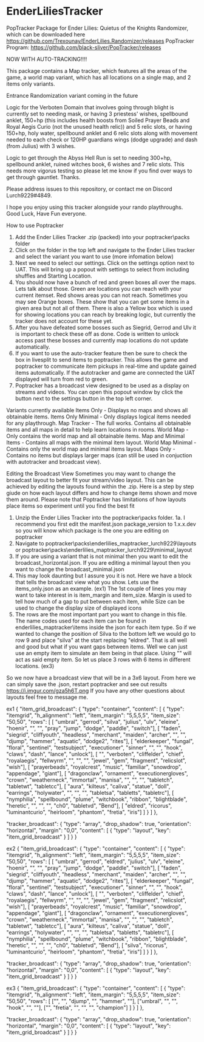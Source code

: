 # EnderLiliesTracker
PopTracker Package for Ender Lilies: Quietus of the Knights Randomizer, which can be downloaded here https://github.com/Trexounay/EnderLilies.Randomizer/releases
PopTracker Program: https://github.com/black-sliver/PopTracker/releases

NOW WITH AUTO-TRACKING!!!!

This package contains a Map tracker, which features all the areas of the game, a world map variant, which has all locations on a single map, and 2 items only variants.

Entrance Randomization variant coming in the future 

Logic for the Verboten Domain that involves going through blight is currently set to needing mask, or having 3 priestess' wishes, spellbound anklet, 150+hp (this includes health boosts from Soiled Prayer Beads and Royal Aegis Curio (not the unused health relic)) and 5 relic slots, or having 150+hp, holy water, spellbound anklet and 6 relic slots along with movement needed to each check or 120HP guardians wings (dodge upgrade) and dash (from Julius) with 3 wishes.

Logic to get through the Abyss Hell Run is set to needing 300+hp, spellbound anklet, ruined witches book, 6 wishes and 7 relic slots. This needs more vigorus testing so please let me know if you find over ways to get through gauntlet. Thanks.

Please address issues to this repository, or contact me on Discord Lurch9229#4849.

I hope you enjoy using this tracker alongside your rando playthroughs. Good Luck, Have Fun everyone.

How to use Poptracker

1. Add the Ender Lilies Tracker .zip (packed) into your poptracker\packs folder
2. Click on the folder in the top left and navigate to the Ender Lilies tracker and select the variant you want to use (more infomation below)
3. Next we need to select our settings. Click on the settings option next to UAT. This will bring up a popout with settings to select from including shuffles and Starting Location.
4. You should now have a bunch of red and green boxes all over the maps. Lets talk about those. Green are locations you can reach with your current itemset. Red shows areas you can not reach. Sometimes you may see Orange boxes. These show that you can get some items in a given area but not all of them. There is also a Yellow box which is used for showing locations you can reach by breaking logic, but currently the tracker does not account for these yet.
5. After you have defeated some bosses such as Siegrid, Gerrod and Ulv it is important to check these off as done. Code is written to unlock access past these bosses and currently map locations do not update automatically.
6. If you want to use the auto-tracker feature then be sure to check the box in livesplit to send items to poptracker. This allows the game and poptracker to communicate item pickups in real-time and update gained items automatically. If the autotracker and game are connected the UAT displayed will turn from red to green.
7. Poptracker has a broadcast view designed to be used as a display on streams and videos. You can open this popout window by click the button next to the settings button in the top left corner.

Variants currently available
Items Only - Displays no maps and shows all obtainable items.
Items Only Minimal - Only displays logical items needed for any playthrough.
Map Tracker -  The full works. Contains all obtainable items and all maps in detail to help learn locations in rooms.
World Map - Only contains the world map and all obtainable items.
Map and Minimal Items - Contains all maps with the minimal item layout.
World Map Minimal -  Contains only the world map and minimal items layout.
Maps Only - Contains no items but displays larger maps (can still be used in conjuction with autotracker and broadcast view).

Editing the Broadcast View
Sometimes you may want to change the broadcast layout to better fit your stream/video layout. This can be achieved by editing the layouts found within the .zip.
Here is a step by step giude on how each layout differs and how to change items shown and move them around. Please note that Poptracker has limitations of how layouts place items so experiment until you find the best fit
1. Unzip the Ender Lilies Tracker into the poptracker\packs folder.
1a. I recommend you first edit the manifest.json package_version to 1.x.x.dev so you will know which package is the one you are editing on poptracker
2. Navigate to poptracker\packs\enderlilies_maptracker_lurch9229\layouts or poptracker\packs\enderlilies_maptracker_lurch9229\minimal_layout
3. If you are using a variant that is not minimal then you want to edit the broadcast_horizontal.json. If you are editing a minimal layout then you want to change the broadcast_minimal.json
4. This may look daunting but I assure you it is not. Here we have a block that tells the broadcast view what you show. Lets use the items_only.json as an example. (ex1)
    The 1st couple of lines you may want to take interest in is item_margin and item_size. Margin is used to tell how much of a gap to put between each item, while Size can be used to change the display size of displayed icons
5. The rows are the most important part you want to change in this file. The name codes used for each item can be found in enderlilies_maptracker\items inside the json for each item type. So if we wanted to change the position of Silva to the bottom left we would go to row 9 and place "silva" at the start replacing "eldred". That is all well and good but what if you want gaps between items. Well we can just use an empty item to simulate an item being in that place. Using "" will act as said empty item. So let us place 3 rows with 6 items in different locations. (ex3)

So we now have a broadcast view that will be in a 3x6 layout. From here we can simply save the .json, restart poptracker and see out results https://i.imgur.com/gza5h6T.png 
If you have any other questions about layouts feel free to message me.

ex1
{
  "item_grid_broadcast": 
  {
    "type": "container",
    "content": 
    [
      {
        "type": "itemgrid",
        "h_alignment": "left",
        "item_margin": "5,5,5,5",
		"item_size": "50,50",
        "rows": 
        [
          [ "umbral", "gerrod", "silva", "julius", "ulv", "eleine", "hoenir", "", "", "pray", "jump", "dodge", "paddle", "switch"],
          [ "faden", "siegrid", "cliffyouth", "headless", "merchant", "maiden", "archer", "", "", "djump", "hammer", "aquatic", "dodge2", "rites"],
          [ "elderkeeper", "fungal", "floral", "sentinel", "testsubject", "executioner", "sinner", "", "", "hook", "claws", "dash", "lance", "unlock"],
          [ "", "verboten", "cliffelder", "chief", "royalaegis", "fellwyrm", "", "", "", "jewel", "gem", "fragment", "relicslot", "wish"],
          [ "prayerbeads", "royalcrest", "music", "familiar", "snowdrop", "appendage", "giant"],
          [ "dragonclaw", "ornament", "executionergloves", "crown", "weatherneck", "immortal", "manisa", "", "", "", "tabletch", "tabletwt", "tabletcc"],
          [ "aura", "kilteus", "caliva", "statue", "doll", "earrings", "holywater", "", "", "", "tabletsa", "tabletts", "tabletrc"],
          [ "nymphilia", "spellbound", "plume", "witchbook", "ribbon", "blightblade", "heretic", "", "", "", "ch0", "tabletvd", "Bend"],
          [ "eldred", "ricorus", "luminantcurio", "heirloom", "phantom", "fretia", "iris"]
        ]
      }
    ]
  },
  
  "tracker_broadcast": 
  {
    "type": "array",
    "drop_shadow": true,
    "orientation": "horizontal",
    "margin": "0,0",
    "content":
    [
      {
        "type": "layout",
        "key": "item_grid_broadcast"
      }
    ]
  }
}

ex2
{
  "item_grid_broadcast": 
  {
    "type": "container",
    "content": 
    [
      {
        "type": "itemgrid",
        "h_alignment": "left",
        "item_margin": "5,5,5,5",
		"item_size": "50,50",
        "rows": 
        [
          [ "umbral", "gerrod", "eldred", "julius", "ulv", "eleine", "hoenir", "", "", "pray", "jump", "dodge", "paddle", "switch"],
          [ "faden", "siegrid", "cliffyouth", "headless", "merchant", "maiden", "archer", "", "", "djump", "hammer", "aquatic", "dodge2", "rites"],
          [ "elderkeeper", "fungal", "floral", "sentinel", "testsubject", "executioner", "sinner", "", "", "hook", "claws", "dash", "lance", "unlock"],
          [ "", "verboten", "cliffelder", "chief", "royalaegis", "fellwyrm", "", "", "", "jewel", "gem", "fragment", "relicslot", "wish"],
          [ "prayerbeads", "royalcrest", "music", "familiar", "snowdrop", "appendage", "giant"],
          [ "dragonclaw", "ornament", "executionergloves", "crown", "weatherneck", "immortal", "manisa", "", "", "", "tabletch", "tabletwt", "tabletcc"],
          [ "aura", "kilteus", "caliva", "statue", "doll", "earrings", "holywater", "", "", "", "tabletsa", "tabletts", "tabletrc"],
          [ "nymphilia", "spellbound", "plume", "witchbook", "ribbon", "blightblade", "heretic", "", "", "", "ch0", "tabletvd", "Bend"],
          [ "silva", "ricorus", "luminantcurio", "heirloom", "phantom", "fretia", "iris"]
        ]
      }
    ]
  },
  
  "tracker_broadcast": 
  {
    "type": "array",
    "drop_shadow": true,
    "orientation": "horizontal",
    "margin": "0,0",
    "content":
    [
      {
        "type": "layout",
        "key": "item_grid_broadcast"
      }
    ]
  }
}

ex3
{
  "item_grid_broadcast": 
  {
    "type": "container",
    "content": 
    [
      {
        "type": "itemgrid",
        "h_alignment": "left",
        "item_margin": "5,5,5,5",
		"item_size": "50,50",
        "rows": 
        [
          ["", "", "djump", "", "hammer", ""],
          ["umbral", "", "", "hook", "", ""],
          ["", "fretia", "", "", "", "champion"]
        ]
      }
    ]
  },
  
  "tracker_broadcast": 
  {
    "type": "array",
    "drop_shadow": true,
    "orientation": "horizontal",
    "margin": "0,0",
    "content":
    [
      {
        "type": "layout",
        "key": "item_grid_broadcast"
      }
    ]
  }
}